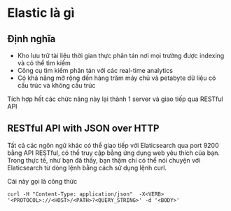 # Elastic là gì

## Định nghĩa 
- Kho lưu trữ tài liệu thời gian thực phân tán nơi mọi trường được indexing và có thể tìm kiếm
- Công cụ tìm kiếm phân tán với các real-time analytics
- Có khả năng mở rộng đến hàng trăm máy chủ và petabyte dữ liệu có cấu trúc và không cấu trúc

Tích hợp hết các chức năng này lại thành 1 server và giao tiếp qua RESTful API

## RESTful API with JSON over HTTP
Tất cả các ngôn ngữ khác có thể giao tiếp với Elaticsearch qua port 9200 bằng API RESTful, có thể truy cập bằng ứng dụng web yêu thích của bạn. Trong thực tế, như bạn đã thấy, bạn thậm chí có thể nói chuyện với Elaticsearch từ dòng lệnh bằng cách sử dụng lệnh curl.

Cái này gọi là công thức 
```
curl -H "Content-Type: application/json"  -X<VERB> '<PROTOCOL>://<HOST>/<PATH>?<QUERY_STRING>' -d '<BODY>'
```
